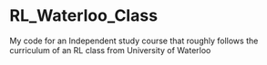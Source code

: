 # RL_Waterloo_Class
My code for an Independent study course that roughly follows the curriculum of an RL class from University of Waterloo
